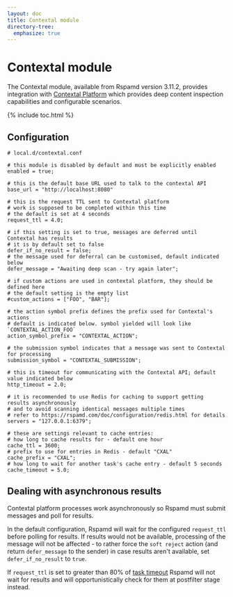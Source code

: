 ```yaml
---
layout: doc
title: Contextal module
directory-tree:
  emphasize: true
---
```


# Contextal module

The Contextal module, available from Rspamd version 3.11.2, provides integration with [Contextal Platform](https://platform.contextal.com/) which provides deep content inspection capabilities and configurable scenarios.

{% include toc.html %}

## Configuration

~~~hcl
# local.d/contextal.conf

# this module is disabled by default and must be explicitly enabled
enabled = true;

# this is the default base URL used to talk to the contextal API
base_url = "http://localhost:8080"

# this is the request TTL sent to Contextal platform
# work is supposed to be completed within this time
# the default is set at 4 seconds
request_ttl = 4.0;

# if this setting is set to true, messages are deferred until Contextal has results
# it is by default set to false
defer_if_no_result = false;
# the message used for deferral can be customised, default indicated below
defer_message = "Awaiting deep scan - try again later";

# if custom actions are used in contextal platform, they should be defined here
# the default setting is the empty list
#custom_actions = ["FOO", "BAR"];

# the action symbol prefix defines the prefix used for Contextal's actions
# default is indicated below. symbol yielded will look like `CONTEXTAL_ACTION_FOO`
action_symbol_prefix = "CONTEXTAL_ACTION";

# the submission symbol indicates that a message was sent to Contextal for processing
submission_symbol = "CONTEXTAL_SUBMISSION";

# this is timeout for communicating with the Contextal API; default value indicated below
http_timeout = 2.0;

# it is recommended to use Redis for caching to support getting results asynchronously
# and to avoid scanning identical messages multiple times
# refer to https://rspamd.com/doc/configuration/redis.html for details
servers = "127.0.0.1:6379";

# these are settings relevant to cache entries:
# how long to cache results for - default one hour
cache_ttl = 3600;
# prefix to use for entries in Redis - default "CXAL"
cache_prefix = "CXAL";
# how long to wait for another task's cache entry - default 5 seconds
cache_timeout = 5.0;
~~~

## Dealing with asynchronous results

Contextal platform processes work asynchronously so Rspamd must submit messages and poll for results.

In the default configuration, Rspamd will wait for the configured `request_ttl` before polling for results. If results would not be available, processing of the message will not be affected - to rather force the `soft reject` action (and return `defer_message` to the sender) in case results aren't available, set `defer_if_no_result` to `true`.

If `request_ttl` is set to greater than 80% of [task timeout](https://rspamd.com/doc/workers/normal.html) Rspamd will not wait for results and will opportunistically check for them at postfilter stage instead.
